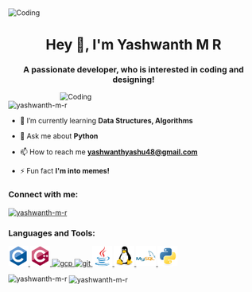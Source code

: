 <img align="center" alt="Coding" width="1080" src="https://www.cultofmac.com/ezoimgfmt/cdn.cultofmac.com/wp-content/uploads/2017/04/CoM-Pay-What-You-Want-Learn-to-Code-2017-Bundle.jpg">

<h1 align="center">Hey 👋, I'm Yashwanth M R</h1>
<h3 align="center">A passionate developer, who is interested in coding and designing!</h3>

<img align="right" alt="Coding" width="400" src="https://media1.giphy.com/media/qgQUggAC3Pfv687qPC/giphy.gif?cid=ecf05e47w67v6vpi981ty40p8tnqtqzk6vhx08pd7gdes528&rid=giphy.gif&ct=g">

<p align="left"> <img src="https://komarev.com/ghpvc/?username=yashwanth-m-r&label=Profile%20views&color=0e75b6&style=flat" alt="yashwanth-m-r" /> </p>

- 🌱 I’m currently learning **Data Structures, Algorithms**

- 💬 Ask me about **Python**

- 📫 How to reach me **yashwanthyashu48@gmail.com**

- ⚡ Fun fact **I'm into memes!**

<h3 align="left">Connect with me:</h3>
<p align="left">
<a href="https://linkedin.com/in/yashwanth-m-r" target="blank"><img align="center" src="https://raw.githubusercontent.com/rahuldkjain/github-profile-readme-generator/master/src/images/icons/Social/linked-in-alt.svg" alt="yashwanth-m-r" height="30" width="40" /></a>
</p>

<h3 align="left">Languages and Tools:</h3>
<p align="left"> <a href="https://www.cprogramming.com/" target="_blank" rel="noreferrer"> <img src="https://raw.githubusercontent.com/devicons/devicon/master/icons/c/c-original.svg" alt="c" width="40" height="40"/> </a> <a href="https://www.w3schools.com/cpp/" target="_blank" rel="noreferrer"> <img src="https://raw.githubusercontent.com/devicons/devicon/master/icons/cplusplus/cplusplus-original.svg" alt="cplusplus" width="40" height="40"/> </a> <a href="https://cloud.google.com" target="_blank" rel="noreferrer"> <img src="https://www.vectorlogo.zone/logos/google_cloud/google_cloud-icon.svg" alt="gcp" width="40" height="40"/> </a> <a href="https://git-scm.com/" target="_blank" rel="noreferrer"> <img src="https://www.vectorlogo.zone/logos/git-scm/git-scm-icon.svg" alt="git" width="40" height="40"/> </a> <a href="https://www.java.com" target="_blank" rel="noreferrer"> <img src="https://raw.githubusercontent.com/devicons/devicon/master/icons/java/java-original.svg" alt="java" width="40" height="40"/> </a> <a href="https://www.linux.org/" target="_blank" rel="noreferrer"> <img src="https://raw.githubusercontent.com/devicons/devicon/master/icons/linux/linux-original.svg" alt="linux" width="40" height="40"/> </a> <a href="https://www.mysql.com/" target="_blank" rel="noreferrer"> <img src="https://raw.githubusercontent.com/devicons/devicon/master/icons/mysql/mysql-original-wordmark.svg" alt="mysql" width="40" height="40"/> </a> <a href="https://www.python.org" target="_blank" rel="noreferrer"> <img src="https://raw.githubusercontent.com/devicons/devicon/master/icons/python/python-original.svg" alt="python" width="40" height="40"/> </a> </p>

<p><img align="left" src="https://github-readme-stats.vercel.app/api/top-langs?username=yashwanth-m-r&show_icons=true&locale=en&layout=compact" alt="yashwanth-m-r" /></p>

<p>&nbsp;<img align="center" src="https://github-readme-stats.vercel.app/api?username=yashwanth-m-r&show_icons=true&locale=en" alt="yashwanth-m-r" /></p>

